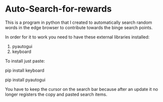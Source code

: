 # Auto-Search-for-rewards
This is a program in python that I created to automatically search random words in the edge browser to contribute towards the binge search points.

In order for it to work you need to have these external libraries installed:
1) pyautogui
2) keyboard

To install just paste:

pip install keyboard 

pip install pyautogui

You have to keep the cursor on the search bar because after an update it no longer registers the copy and pasted search items.
